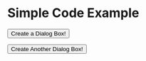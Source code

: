 <!DOCTYPE HTML>
<html>
<head>
<title>This is a title</title>
</head>
<body>
<h1>Simple Code Example</h1>
<p><button onclick="myFunction()">Create a Dialog Box!</button></p>
<p><button onclick="myFunction()">Create Another Dialog Box!</button></p>
</body>
</html>
